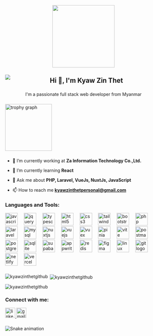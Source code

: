 <div align="center">
  <img height="200" src="https://www.fegno.com/wp-content/uploads/2022/03/web-development-company-in-kochi.gif"  />
</div>

###

<img align="left" src="https://visitor-badge.laobi.icu/badge?page_id=kyawzinthetgithub.kyawzinthetgithub&"  />

###

<h2 align="center">Hi 👋, I'm Kyaw Zin Thet</h2>

###

<p align="center">I'm a passionate full stack web developer from Myanmar</p>

###

<img src="https://github-profile-trophy.vercel.app?username=kyawzinthetgithub&theme=flat&column=-1&row=1&margin-w=8&margin-h=8&no-bg=false&no-frame=false&order=4" height="150" alt="trophy graph"  />

###

- 🔭 I’m currently working at **Za Information Technology Co.,Ltd.**

- 🌱 I’m currently learning **React**

- 💬 Ask me about **PHP, Laravel, VueJs, NuxtJs, JavaScript**

- 📫 How to reach me **kyawzinthetpersonal@gmail.com**

###

<div align="left">
  <h3 align="left">Languages and Tools:</h3>
  <img src="https://skillicons.dev/icons?i=js" height="40" alt="javascript logo"  />
  <img width="12" />
  <img src="https://skillicons.dev/icons?i=jquery" height="40" alt="jquery logo"  />
  <img width="12" />
  <img src="https://skillicons.dev/icons?i=ts" height="40" alt="typescript logo"  />
  <img width="12" />
  <img src="https://skillicons.dev/icons?i=html" height="40" alt="html5 logo"  />
  <img width="12" />
  <img src="https://cdn.simpleicons.org/css3/1572B6" height="40" alt="css3 logo"  />
  <img width="12" />
  <img src="https://skillicons.dev/icons?i=tailwind" height="40" alt="tailwindcss logo"  />
  <img width="12" />
  <img src="https://skillicons.dev/icons?i=bootstrap" height="40" alt="bootstrap logo"  />
  <img width="12" />
  <img src="https://skillicons.dev/icons?i=php" height="40" alt="php logo"  />
  <img width="12" />
  <img src="https://skillicons.dev/icons?i=laravel" height="40" alt="laravel logo"  />
  <img width="12" />
  <img src="https://skillicons.dev/icons?i=mysql" height="40" alt="mysql logo"  />
  <img width="12" />
  <img src="https://skillicons.dev/icons?i=nuxtjs" height="40" alt="nuxtjs logo"  />
  <img width="12" />
  <img src="https://skillicons.dev/icons?i=vue" height="40" alt="vuejs logo"  />
  <img width="12" />
  <img src="https://miro.medium.com/v2/resize:fit:1400/0*q6WQxfpgQj3QaDaO.png"  height="40" alt="vuex logo"  />
  <img width="12" />
  <img src="https://upload.wikimedia.org/wikipedia/commons/thumb/1/1c/Pinialogo.svg/1200px-Pinialogo.svg.png"  height="40" alt="pinia logo"  />
  <img width="12" />
  <img src="https://skillicons.dev/icons?i=vite" height="40" alt="vite logo"  />
  <img width="12" />
  <img src="https://skillicons.dev/icons?i=postman" height="40" alt="postman logo"  />
  <img width="12" />
  <img src="https://skillicons.dev/icons?i=postgres" height="40" alt="postgresql logo"  />
  <img width="12" />
  <img src="https://skillicons.dev/icons?i=sqlite" height="40" alt="sqlite logo"  />
  <img width="12" />
  <img src="https://skillicons.dev/icons?i=supabase" height="40" alt="supabase logo"  />
  <img width="12" />
  <img src="https://repository-images.githubusercontent.com/396938372/08a8f94c-83aa-4d7a-8821-3c76393e7526" height="40" alt="appwrite logo"  />
  <img width="12" />
  <img src="https://skillicons.dev/icons?i=redis" height="40" alt="redis logo"  />
  <img width="12" />
  <img src="https://skillicons.dev/icons?i=figma" height="40" alt="figma logo"  />
  <img width="12" />
  <img src="https://skillicons.dev/icons?i=linux" height="40" alt="linux logo"  />
  <img width="12" />
  <img src="https://upload.wikimedia.org/wikipedia/commons/thumb/3/3f/Git_icon.svg/1200px-Git_icon.svg.png" height="40" alt="git logo"  />
  <img width="12" />
  <img src="https://skillicons.dev/icons?i=netlify" height="40" alt="netlify logo"  />
  <img width="12" />
  <img src="https://img.shields.io/badge/Vercel-000000?logo=vercel&logoColor=white&style=for-the-badge" height="40" alt="vercel logo"  />
</div>

###

<p><img align="left" src="https://github-readme-stats.vercel.app/api/top-langs?username=kyawzinthetgithub&show_icons=true&locale=en&layout=compact" alt="kyawzinthetgithub" /></p>

<p>&nbsp;<img align="center" src="https://github-readme-stats.vercel.app/api?username=kyawzinthetgithub&show_icons=true&locale=en" alt="kyawzinthetgithub" /></p>

<p><img align="center" src="https://github-readme-streak-stats.herokuapp.com/?user=kyawzinthetgithub&" alt="kyawzinthetgithub" /></p>

###

<div align="left">
<h3>Connect with me:</h3>
  <a href="https://www.linkedin.com/in/kyaw-zin-thet-160199310/" target="_blank">
    <img src="https://upload.wikimedia.org/wikipedia/commons/thumb/8/81/LinkedIn_icon.svg/2048px-LinkedIn_icon.svg.png" width="32" height="32" alt="linkedin logo"  />
  </a>
  <a href="kyawzinthetpersonal@gmail.com" target="_blank">
    <img src="https://cdn4.iconfinder.com/data/icons/social-media-logos-6/512/112-gmail_email_mail-512.png" width="32" height="32" alt="gmail logo"  />
  </a>
</div>

###

<img src="https://raw.githubusercontent.com/kyawzinthetgithub/kyawzinthetgithub/output/snake.svg" alt="Snake animation" />

###
